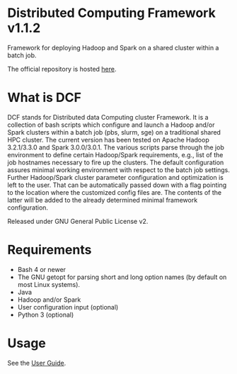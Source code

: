 # Distributed Computing Framework v1.1.2
Framework for deploying Hadoop and Spark on a shared cluster within a batch job.

The official repository is hosted [here](https://bitbucket.org/avapirev/distributed-computing-framework/src/master/).

What is DCF
===========

DCF stands for Distributed data Computing cluster Framework. It is a collection of bash scripts which configure and launch a Hadoop and/or Spark clusters within a batch job (pbs, slurm, sge) on a traditional shared HPC cluster. The current version has been tested on Apache Hadoop 3.2.1/3.3.0 and Spark 3.0.0/3.0.1. The various scripts parse through the job environment to define certain Hadoop/Spark requirements, e.g., list of the job hostnames necessary to fire up the clusters. The default configuration assures minimal working environment with respect to the batch job settings. Further Hadoop/Spark cluster parameter configuration and optimization is left to the user. That can be automatically passed down with a flag pointing to the location where the customized config files are. The contents of the latter will be added to the already determined minimal framework configuration.

Released under GNU General Public License v2.

Requirements
============

* Bash 4 or newer
* The GNU getopt for parsing short and long option names (by default on most Linux systems).
* Java
* Hadoop and/or Spark
* User configuration input (optional)
* Python 3 (optional)

Usage
=====

See the [User Guide](https://bitbucket.org/avapirev/distributed-computing-framework/src/master/USERGUIDE.md).
